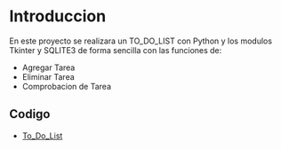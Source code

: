 # Introduccion

En este proyecto se realizara un TO_DO_LIST con Python y los modulos Tkinter y SQLITE3 de forma sencilla con las funciones de:

* Agregar Tarea
* Eliminar Tarea
* Comprobacion de Tarea

## Codigo

* [To_Do_List](./db.py)